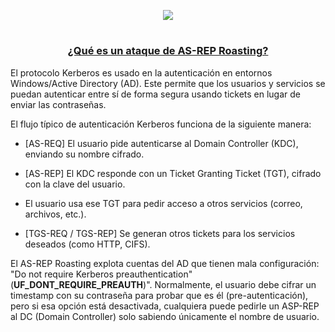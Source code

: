 <p align="center">
  <a href="https://github.com/DenverCoder1/readme-typing-svg"><img src="https://readme-typing-svg.herokuapp.com?font=Fira+Code&size=19&pause=1000&color=D1F700&width=350&lines=Ataque+de+AS-REP+Roasting"></a>
</p>

<h1 align="center"></h1>

<h3 align="center"><ins>¿Qué es un ataque de AS-REP Roasting?</ins></h3>

El protocolo Kerberos es usado en la autenticación en entornos Windows/Active Directory (AD). Este permite que los usuarios y servicios se puedan autenticar entre sí de forma segura usando tickets en lugar de enviar las contraseñas.

El flujo típico de autenticación Kerberos funciona de la siguiente manera:
- [AS-REQ] El usuario pide autenticarse al Domain Controller (KDC), enviando su nombre cifrado.

- [AS-REP] El KDC responde con un Ticket Granting Ticket (TGT), cifrado con la clave del usuario.

- El usuario usa ese TGT para pedir acceso a otros servicios (correo, archivos, etc.).

- [TGS-REQ / TGS-REP] Se generan otros tickets para los servicios deseados (como HTTP, CIFS).

El AS-REP Roasting explota cuentas del AD que tienen mala configuración: "Do not require Kerberos preauthentication" (**UF_DONT_REQUIRE_PREAUTH**)". Normalmente, el usuario debe cifrar un timestamp con su contraseña para probar que es él (pre-autenticación), pero si esa opción está desactivada, cualquiera puede pedirle un ASP-REP al DC (Domain Controller) solo sabiendo únicamente el nombre de usuario.
